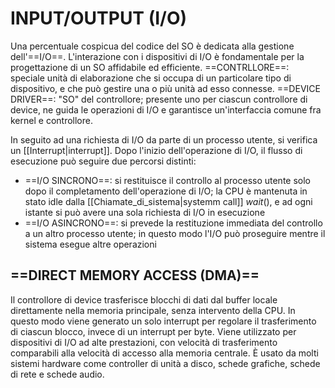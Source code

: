 # INPUT/OUTPUT (I/O)
Una percentuale cospicua del codice del SO è dedicata alla gestione dell'==I/O==. L'interazione con i dispositivi di I/O è fondamentale per la progettazione di un SO affidabile ed efficiente.
==CONTRLLORE==: speciale unità di elaborazione che si occupa di un particolare tipo di dispositivo, e che può gestire una o più unità ad esso connesse.
==DEVICE DRIVER==: "SO" del controllore; presente uno per ciascun controllore di device, ne guida le operazioni di I/O e garantisce un'interfaccia comune fra kernel e controllore.

In seguito ad una richiesta di I/O da parte di un processo utente, si verifica un [[Interrupt|interrupt]]. Dopo l'inizio dell'operazione di I/O, il flusso di esecuzione può seguire due percorsi distinti:
- ==I/O SINCRONO==: si restituisce il controllo al processo utente solo dopo il completamento dell'operazione di I/O; la CPU è mantenuta in stato idle dalla [[Chiamate_di_sistema|systemm call]] $wait()$, e ad ogni istante si può avere una sola richiesta di $\mathrm{I} / \mathrm{O}$ in esecuzione
- ==I/O ASINCRONO==: si prevede la restituzione immediata del controllo a un altro processo utente; in questo modo l'I/O può proseguire mentre il sistema esegue altre operazioni

## ==DIRECT MEMORY ACCESS (DMA)==
Il controllore di device trasferisce blocchi di dati dal buffer locale direttamente nella memoria principale, senza intervento della CPU. In questo modo viene generato un solo interrupt per regolare il trasferimento di ciascun blocco, invece di un interrupt per byte. Viene utilizzato per dispositivi di I/O ad alte prestazioni, con velocità di trasferimento comparabili alla velocità di accesso alla memoria centrale. È usato da molti sistemi hardware come controller di unità a disco, schede grafiche, schede di rete e schede audio.